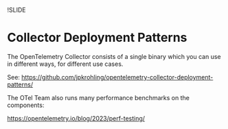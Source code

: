 !SLIDE

# Collector Deployment Patterns

The OpenTelemetry Collector consists of a single binary which you can use in different ways, for different use cases.

See: https://github.com/jpkrohling/opentelemetry-collector-deployment-patterns/

The OTel Team also runs many performance benchmarks on the components:

https://opentelemetry.io/blog/2023/perf-testing/
